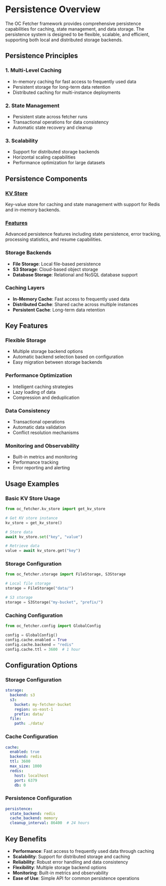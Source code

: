 # Persistence Overview

The OC Fetcher framework provides comprehensive persistence capabilities for caching, state management, and data storage. The persistence system is designed to be flexible, scalable, and efficient, supporting both local and distributed storage backends.

## Persistence Principles

### 1. **Multi-Level Caching**
- In-memory caching for fast access to frequently used data
- Persistent storage for long-term data retention
- Distributed caching for multi-instance deployments

### 2. **State Management**
- Persistent state across fetcher runs
- Transactional operations for data consistency
- Automatic state recovery and cleanup

### 3. **Scalability**
- Support for distributed storage backends
- Horizontal scaling capabilities
- Performance optimization for large datasets

## Persistence Components

### [KV Store](kv_store.md)
Key-value store for caching and state management with support for Redis and in-memory backends.

### [Features](features.md)
Advanced persistence features including state persistence, error tracking, processing statistics, and resume capabilities.

### **Storage Backends**
- **File Storage**: Local file-based persistence
- **S3 Storage**: Cloud-based object storage
- **Database Storage**: Relational and NoSQL database support

### **Caching Layers**
- **In-Memory Cache**: Fast access to frequently used data
- **Distributed Cache**: Shared cache across multiple instances
- **Persistent Cache**: Long-term data retention

## Key Features

### **Flexible Storage**
- Multiple storage backend options
- Automatic backend selection based on configuration
- Easy migration between storage backends

### **Performance Optimization**
- Intelligent caching strategies
- Lazy loading of data
- Compression and deduplication

### **Data Consistency**
- Transactional operations
- Automatic data validation
- Conflict resolution mechanisms

### **Monitoring and Observability**
- Built-in metrics and monitoring
- Performance tracking
- Error reporting and alerting

## Usage Examples

### **Basic KV Store Usage**
```python
from oc_fetcher.kv_store import get_kv_store

# Get KV store instance
kv_store = get_kv_store()

# Store data
await kv_store.set("key", "value")

# Retrieve data
value = await kv_store.get("key")
```

### **Storage Configuration**
```python
from oc_fetcher.storage import FileStorage, S3Storage

# Local file storage
storage = FileStorage("data/")

# S3 storage
storage = S3Storage("my-bucket", "prefix/")
```

### **Caching Configuration**
```python
from oc_fetcher.config import GlobalConfig

config = GlobalConfig()
config.cache.enabled = True
config.cache.backend = "redis"
config.cache.ttl = 3600  # 1 hour
```

## Configuration Options

### **Storage Configuration**
```yaml
storage:
  backend: s3
  s3:
    bucket: my-fetcher-bucket
    region: us-east-1
    prefix: data/
  file:
    path: ./data/
```

### **Cache Configuration**
```yaml
cache:
  enabled: true
  backend: redis
  ttl: 3600
  max_size: 1000
  redis:
    host: localhost
    port: 6379
    db: 0
```

### **Persistence Configuration**
```yaml
persistence:
  state_backend: redis
  cache_backend: memory
  cleanup_interval: 86400  # 24 hours
```

## Key Benefits

- **Performance**: Fast access to frequently used data through caching
- **Scalability**: Support for distributed storage and caching
- **Reliability**: Robust error handling and data consistency
- **Flexibility**: Multiple storage backend options
- **Monitoring**: Built-in metrics and observability
- **Ease of Use**: Simple API for common persistence operations
